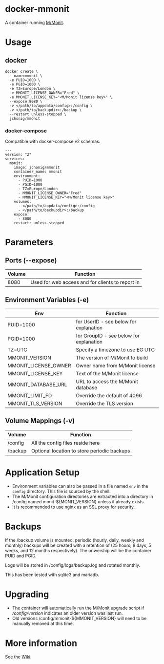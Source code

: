 # docker-mmonit
A container running [M/Monit](https://mmonit.com).

# Usage

## docker

```
docker create \
  --name=mmonit \
  -e PUID=1000 \
  -e PGID=1000 \
  -e TZ=Europe/London \
  -e MMONIT_LICENSE_OWNER="Fred" \
  -e MMONIT_LICENSE_KEY="<M/Monit license key>" \
  --expose 8080 \
  -v </path/to/appdata/config>:/config \
  -v </path/to/backupdir>:/backup \
  --restart unless-stopped \
  jchonig/mmonit
```

### docker-compose

Compatible with docker-compose v2 schemas.

```
---
version: "2"
services:
  monit:
    image: jchonig/mmonit
    container_name: mmonit
    environment:
      - PUID=1000
      - PGID=1000
      - TZ=Europe/London
      - MMONIT_LICENSE_OWNER="Fred"
      - MMONIT_LICENSE_KEY="<M/Monit license key>"
    volumes:
      - </path/to/appdata/config>:/config
      - </path/to/backupdir>:/backup
    expose:
      - 8080
    restart: unless-stopped
```

# Parameters

## Ports (--expose)

| Volume | Function                                         |
|--------|--------------------------------------------------|
| 8080   | Used for web access and for clients to report in |

## Environment Variables (-e)

| Env                  | Function                                |
|----------------------|-----------------------------------------|
| PUID=1000            | for UserID - see below for explanation  |
| PGID=1000            | for GroupID - see below for explanation |
| TZ=UTC               | Specify a timezone to use EG UTC        |
| MMONIT_VERSION       | The version of M\/Monit to build        |
| MMONIT_LICENSE_OWNER | Owner name from M\/Monit license        |
| MMONIT_LICENSE_KEY   | Text of the M/Monit license             |
| MMONIT_DATABASE_URL  | URL to access the M\/Monit database     |
| MMONIT_LIMIT_FD      | Override the default of 4096            |
| MMONIT_TLS_VERSION   | Override the TLS version                |

## Volume Mappings (-v)

| Volume  | Function                                    |
|---------|---------------------------------------------|
| /config | All the config files reside here            |
| /backup | Optional location to store periodic backups |

# Application Setup

  * Environment variables can also be passed in a file named `env` in
    the `config` directory. This file is sourced by the shell.
  * The M/Monit configuration directories are extracted into a
    directory in /config named monit-${MONIT_VERSION} unless it
    already exists. 
  * It is recommended to use nginx as an SSL proxy for security.

# Backups

If the /backup volume is mounted, periodic (hourly, daily, weekly and
monthly) backups will be created with a retention of (25 hours, 8
days, 5 weeks, and 12 months respectively). The onwership will be the
container PUID and PGID.

Logs will be stored in /config/logs/backup.log and rotated monthly.

This has been tested with sqlite3 and mariadb.

# Upgrading

  * The container will automatically run the M/Monit upgrade script if
    */config/version* indicates an older version was last run.
  * Old versions /config/mmonit-${MMONIT_VERSION} will need to be
    manually removed at this time.

# More information

See the [Wiki](https://github.com/jchonig/docker-mmonit/wiki).
